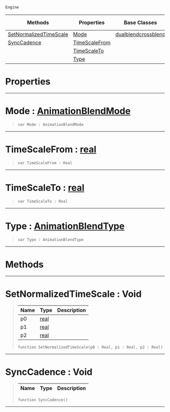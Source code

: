  `Engine`

|Methods|Properties|Base Classes|Derived Classes|
|---|---|---|---|
|[ SetNormalizedTimeScale](https://github.com/ArendDanielek/ZeroDocsTest/blob/master/code_reference/class_reference/crossblend.markdown#setnormalizedtimescale-v)|[ Mode](https://github.com/ArendDanielek/ZeroDocsTest/blob/master/code_reference/class_reference/crossblend.markdown#mode-zero-engine-documen)|[dualblendcrossblend](https://github.com/ArendDanielek/ZeroDocsTest/blob/master/code_reference/class_reference/dualblendcrossblend.markdown)| |
|[ SyncCadence](https://github.com/ArendDanielek/ZeroDocsTest/blob/master/code_reference/class_reference/crossblend.markdown#synccadence-void)|[ TimeScaleFrom](https://github.com/ArendDanielek/ZeroDocsTest/blob/master/code_reference/class_reference/crossblend.markdown#timescalefrom-zero-engin)| | |
| |[ TimeScaleTo](https://github.com/ArendDanielek/ZeroDocsTest/blob/master/code_reference/class_reference/crossblend.markdown#timescaleto-zero-engine)| | |
| |[ Type](https://github.com/ArendDanielek/ZeroDocsTest/blob/master/code_reference/class_reference/crossblend.markdown#type-zero-engine-documen)| | |


 #  Properties


---  
 #  Mode : [AnimationBlendMode](https://github.com/ArendDanielek/ZeroDocsTest/blob/master/code_reference/enum_reference.markdown#animationblendmode)

> 
> ``` lang=cpp, name=Zilch
> var Mode : AnimationBlendMode


---  
 #  TimeScaleFrom : [real](https://github.com/ArendDanielek/ZeroDocsTest/blob/master/code_reference/zilch_base_types/real.markdown)

> 
> ``` lang=cpp, name=Zilch
> var TimeScaleFrom : Real


---  
 #  TimeScaleTo : [real](https://github.com/ArendDanielek/ZeroDocsTest/blob/master/code_reference/zilch_base_types/real.markdown)

> 
> ``` lang=cpp, name=Zilch
> var TimeScaleTo : Real


---  
 #  Type : [AnimationBlendType](https://github.com/ArendDanielek/ZeroDocsTest/blob/master/code_reference/enum_reference.markdown#animationblendtype)

> 
> ``` lang=cpp, name=Zilch
> var Type : AnimationBlendType


---  
 #  Methods


---  
 #  SetNormalizedTimeScale : Void

> 
> |Name|Type|Description|
> |---|---|---|
> |p0|[real](https://github.com/ArendDanielek/ZeroDocsTest/blob/master/code_reference/zilch_base_types/real.markdown)| |
> |p1|[real](https://github.com/ArendDanielek/ZeroDocsTest/blob/master/code_reference/zilch_base_types/real.markdown)| |
> |p2|[real](https://github.com/ArendDanielek/ZeroDocsTest/blob/master/code_reference/zilch_base_types/real.markdown)| |
> ``` lang=cpp, name=Zilch
> function SetNormalizedTimeScale(p0 : Real, p1 : Real, p2 : Real)
> ``` 


---  
 #  SyncCadence : Void

> 
> |Name|Type|Description|
> |---|---|---|
> ``` lang=cpp, name=Zilch
> function SyncCadence()
> ``` 


---  
 
  
  
  
  
  
  
  

 